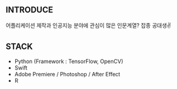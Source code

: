 ## INTRODUCE

어플리케이션 제작과 인공지능 분야에 관심이 많은 인문계열? 잡종 공대생✌️

## STACK

- Python (Framework : TensorFlow, OpenCV)
- Swift
- Adobe Premiere / Photoshop / After Effect
- R

